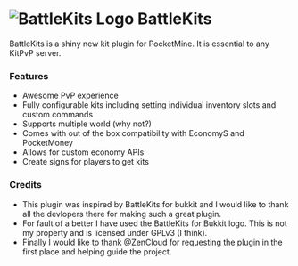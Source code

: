 ![BattleKits Logo](https://dl.dropboxusercontent.com/s/ne3a0iiccrxqw4e/battlekits.png.-m1.png)  BattleKits
==========

BattleKits is a shiny new kit plugin for PocketMine. It is essential to any KitPvP server. 

### Features
* Awesome PvP experience
* Fully configurable kits including setting individual inventory slots and custom commands
* Supports multiple world (why not?)
* Comes with out of the box compatibility with EconomyS and PocketMoney
* Allows for custom economy APIs
* Create signs for players to get kits

### Credits
* This plugin was inspired by BattleKits for bukkit and I would like to thank all the devlopers there for making such a great plugin.
* For fault of a better I have used the BattleKits for Bukkit logo. This is not my property and is licensed under GPLv3 (I think).
* Finally I would like to thank @ZenCloud for requesting the plugin in the first place and helping guide the project.
